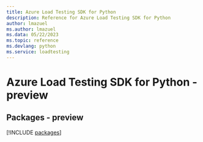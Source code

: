 ```yaml
---
title: Azure Load Testing SDK for Python
description: Reference for Azure Load Testing SDK for Python
author: lmazuel
ms.author: lmazuel
ms.data: 05/22/2023
ms.topic: reference
ms.devlang: python
ms.service: loadtesting
---
```

# Azure Load Testing SDK for Python - preview
## Packages - preview
[!INCLUDE [packages](load-testing-index.md)]